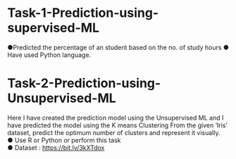 # Task-1-Prediction-using-supervised-ML
●Predicted the percentage of an student based on the no. of study hours
● Have used Python language.


# Task-2-Prediction-using-Unsupervised-ML
Here I have created the prediction model using the Unsupervised ML and I have predicted the model using the K means Clustering  From the given ‘Iris’ dataset, predict the optimum number of clusters and represent it visually.  
● Use R or Python or perform this task  
● Dataset : https://bit.ly/3kXTdox
